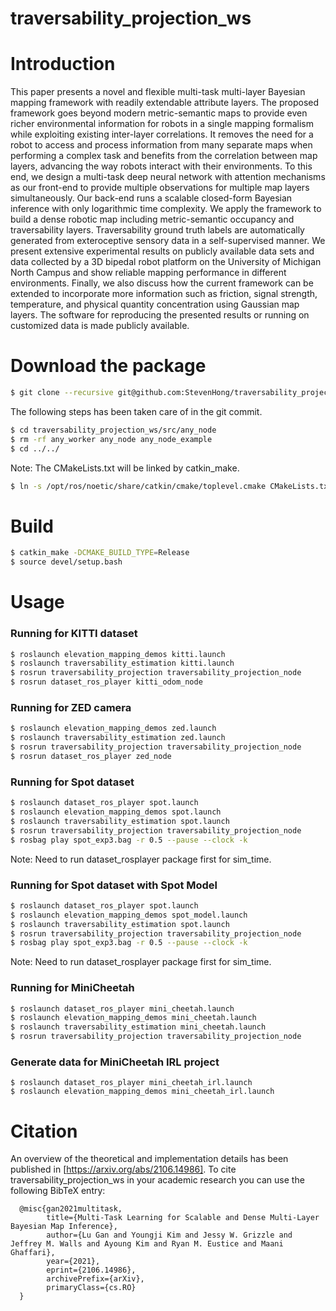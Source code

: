 traversability_projection_ws
========

Introduction
========
This paper presents a novel and flexible multi-task multi-layer Bayesian mapping framework with readily extendable attribute layers. The proposed framework goes beyond modern metric-semantic maps to provide even richer environmental information for robots in a single mapping formalism while exploiting existing inter-layer correlations. It removes the need for a robot to access and process information from many separate maps when performing a complex task and benefits from the correlation between map layers, advancing the way robots interact with their environments. To this end, we design a multi-task deep neural network with attention mechanisms as our front-end to provide multiple observations for multiple map layers simultaneously. Our back-end runs a scalable closed-form Bayesian inference with only logarithmic time complexity. We apply the framework to build a dense robotic map including metric-semantic occupancy and traversability layers. Traversability ground truth labels are automatically generated from exteroceptive sensory data in a self-supervised manner. We present extensive experimental results on publicly available data sets and data collected by a 3D bipedal robot platform on the University of Michigan North Campus and show reliable mapping performance in different environments. Finally, we also discuss how the current framework can be extended to incorporate more information such as friction, signal strength, temperature, and physical quantity concentration using Gaussian map layers. The software for reproducing the presented results or running on customized data is made publicly available.

Download the package
========
```bash
$ git clone --recursive git@github.com:StevenHong/traversability_projection_ws.git
```

The following steps has been taken care of in the git commit.
```bash
$ cd traversability_projection_ws/src/any_node
$ rm -rf any_worker any_node any_node_example
$ cd ../../
```

Note: The CMakeLists.txt will be linked by catkin_make.
```bash
$ ln -s /opt/ros/noetic/share/catkin/cmake/toplevel.cmake CMakeLists.txt
```

Build
========
```bash
$ catkin_make -DCMAKE_BUILD_TYPE=Release
$ source devel/setup.bash
```

Usage
========
### Running for KITTI dataset
```bash
$ roslaunch elevation_mapping_demos kitti.launch
$ roslaunch traversability_estimation kitti.launch
$ rosrun traversability_projection traversability_projection_node
$ rosrun dataset_ros_player kitti_odom_node
```

### Running for ZED camera
```bash
$ roslaunch elevation_mapping_demos zed.launch
$ roslaunch traversability_estimation zed.launch
$ rosrun traversability_projection traversability_projection_node
$ rosrun dataset_ros_player zed_node
```

### Running for Spot dataset
```bash
$ roslaunch dataset_ros_player spot.launch
$ roslaunch elevation_mapping_demos spot.launch
$ roslaunch traversability_estimation spot.launch
$ rosrun traversability_projection traversability_projection_node
$ rosbag play spot_exp3.bag -r 0.5 --pause --clock -k
```
Note: Need to run dataset_rosplayer package first for sim_time.

### Running for Spot dataset with Spot Model
```bash
$ roslaunch dataset_ros_player spot.launch
$ roslaunch elevation_mapping_demos spot_model.launch
$ roslaunch traversability_estimation spot.launch
$ rosrun traversability_projection traversability_projection_node
$ rosbag play spot_exp3.bag -r 0.5 --pause --clock -k
```
Note: Need to run dataset_rosplayer package first for sim_time.

### Running for MiniCheetah
```bash
$ roslaunch dataset_ros_player mini_cheetah.launch
$ roslaunch elevation_mapping_demos mini_cheetah.launch
$ roslaunch traversability_estimation mini_cheetah.launch
$ rosrun traversability_projection traversability_projection_node
```

### Generate data for MiniCheetah IRL project
```bashg
$ roslaunch dataset_ros_player mini_cheetah_irl.launch
$ roslaunch elevation_mapping_demos mini_cheetah_irl.launch
```

Citation
========
An overview of the theoretical and implementation details has been
published in [https://arxiv.org/abs/2106.14986]. To cite traversability_projection_ws in your academic
research you can use the following BibTeX entry:

      @misc{gan2021multitask,
            title={Multi-Task Learning for Scalable and Dense Multi-Layer Bayesian Map Inference}, 
            author={Lu Gan and Youngji Kim and Jessy W. Grizzle and Jeffrey M. Walls and Ayoung Kim and Ryan M. Eustice and Maani Ghaffari},
            year={2021},
            eprint={2106.14986},
            archivePrefix={arXiv},
            primaryClass={cs.RO}
      }
